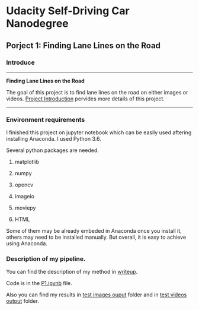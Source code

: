 # **Udacity Self-Driving Car Nanodegree**

## **Porject 1: Finding Lane Lines on the Road** 

### Introduce

---

**Finding Lane Lines on the Road**

The goal of this project is to find lane lines on the road on either images or videos. [Project Introduction](./Project-Introduction.md) pervides more details of this project.

---

### Environment requirements

I finished this project on jupyter notebook which can be easily used aftering installing Anaconda. I used Python 3.6.

Several python packages are needed. 

1. matplotlib

2. numpy

3. opencv

4. imageio

5. moviepy

6. HTML

Some of them may be already embeded in Anaconda once you install it, others may need to be installed manually. But overall, it is easy to achieve using Anaconda.

### Description of my pipeline. 

You can find the description of my method in [writeup](./writeup.md).

Code is in the [P1.ipynb](./P1.ipynb) file.

Also you can find my results in [test images ouput](./test_images_output) folder and in [test videos output](./test_videos_output) folder.
